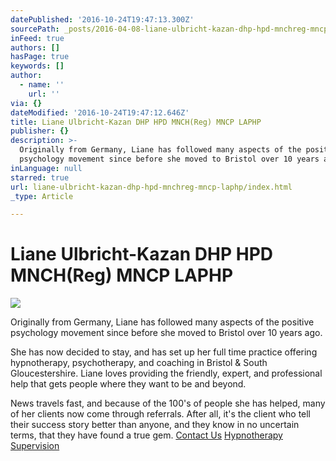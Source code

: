 ```yaml
---
datePublished: '2016-10-24T19:47:13.300Z'
sourcePath: _posts/2016-04-08-liane-ulbricht-kazan-dhp-hpd-mnchreg-mncp-laphp.md
inFeed: true
authors: []
hasPage: true
keywords: []
author:
  - name: ''
    url: ''
via: {}
dateModified: '2016-10-24T19:47:12.646Z'
title: Liane Ulbricht-Kazan DHP HPD MNCH(Reg) MNCP LAPHP
publisher: {}
description: >-
  Originally from Germany, Liane has followed many aspects of the positive
  psychology movement since before she moved to Bristol over 10 years ago.
inLanguage: null
starred: true
url: liane-ulbricht-kazan-dhp-hpd-mnchreg-mncp-laphp/index.html
_type: Article

---
```

# Liane Ulbricht-Kazan DHP HPD MNCH(Reg) MNCP LAPHP
![](https://s3-us-west-2.amazonaws.com/the-grid-img/p/e7238881d9c231f869ca0c00baaa75461fe49972.png)

Originally from Germany, Liane has followed many aspects of the positive psychology movement since before she moved to Bristol over 10 years ago.

She has now decided to stay, and has set up her full time practice offering hypnotherapy, psychotherapy, and coaching in Bristol & South Gloucestershire. Liane loves providing the friendly, expert, and professional help that gets people where they want to be and beyond.

News travels fast, and because of the 100's of people she has helped, many of her clients now come through referrals. After all, it's the client who tell their success story better than anyone, and they know in no uncertain terms, that they have found a true gem.
[Contact Us][0]
[Hypnotherapy Supervision][1]

[0]: http://www.cliftonhypnotherapy.com/Contact-Us/
[1]: http://www.cliftonhypnotherapy.com/hypnotherapy-supervision/